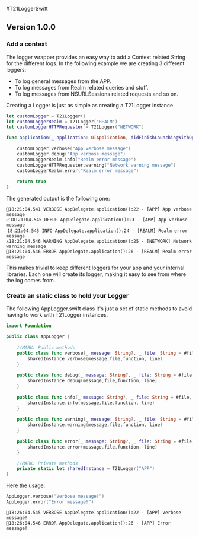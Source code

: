 #T21LoggerSwift

## Version 1.0.0

### Add a context

The logger wrapper provides an easy way to add a Context related String for the different logs. In the following example we are creating 3 different loggers:

* To log general messages from the APP.
* To log messages from Realm related queries and stuff.
* To log messages from NSURLSessions related requests and so on.

Creating a Logger is just as simple as creating a T21Logger instance.

```swift
let customLogger = T21Logger()
let customLoggerRealm = T21Logger("REALM")
let customLoggerHTTPRequester = T21Logger("NETWORK")

func application(_ application: UIApplication, didFinishLaunchingWithOptions launchOptions: [UIApplicationLaunchOptionsKey: Any]?) -> Bool {

    customLogger.verbose("App verbose message")
    customLogger.debug("App verbose message")
    customLoggerRealm.info("Realm error message")
    customLoggerHTTPRequester.warning("Network warning message")
    customLoggerRealm.error("Realm error message")
    
    return true
}
```

The generated output is the following one:

```
💭18:21:04.541 VERBOSE AppDelegate.application():22 - [APP] App verbose message
✅18:21:04.545 DEBUG AppDelegate.application():23 - [APP] App verbose message
ℹ️18:21:04.545 INFO AppDelegate.application():24 - [REALM] Realm error message
⚠️18:21:04.546 WARNING AppDelegate.application():25 - [NETWORK] Network warning message
🚫18:21:04.546 ERROR AppDelegate.application():26 - [REALM] Realm error message
```

This makes trivial to keep different loggers for your app and your internal libraries. Each one will create its logger, making it easy to see from where the log comes from.

### Create an static class to hold your Logger

The following AppLogger.swift class it's just a set of static methods to avoid having to work with T21Logger instances.

```swift
import Foundation

public class AppLogger {
    
    //MARK: Public methods
    public class func verbose(_ message: String?, _ file: String = #file, _ function: String = #function, line: Int = #line) {
        sharedInstance.verbose(message,file,function, line)
    }
    
    public class func debug(_ message: String?, _ file: String = #file, _ function: String = #function, line: Int = #line) {
        sharedInstance.debug(message,file,function, line)
    }
    
    public class func info(_ message: String?, _ file: String = #file, _ function: String = #function, line: Int = #line) {
        sharedInstance.info(message,file,function, line)
    }
    
    public class func warning(_ message: String?, _ file: String = #file, _ function: String = #function, line: Int = #line) {
        sharedInstance.warning(message,file,function, line)
    }
    
    public class func error(_ message: String?, _ file: String = #file, _ function: String = #function, line: Int = #line) {
        sharedInstance.error(message,file,function, line)
    }

    //MARK: Private methods
    private static let sharedInstance = T21Logger("APP")
}

```

Here the usage:

```swift
AppLogger.verbose("Verbose message!")
AppLogger.error("Error message!")

```

```
💭18:26:04.545 VERBOSE AppDelegate.application():22 - [APP] Verbose message!
🚫18:26:04.546 ERROR AppDelegate.application():26 - [APP] Error message!

```